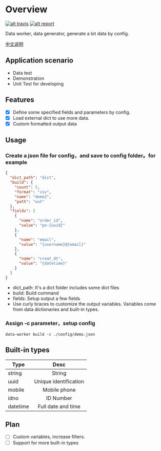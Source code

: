 # Overview

[![alt travis](https://travis-ci.org/lalolv/data-worker.svg?branch=master)](https://travis-ci.org/lalolv/data-worker)
[![alt report](https://goreportcard.com/badge/github.com/lalolv/data-worker)](https://goreportcard.com/report/github.com/lalolv/data-worker)

Data worker, data generator, generate a lot data by config.

[中文说明](./README_ZH.md)

## Application scenario

- Data test
- Demonstration
- Unit Test for developing

## Features

- [x] Define some specified fields and parameters by config.
- [x] Load external dict to use more data.
- [x] Custom formatted output data

## Usage

### Create a json file for config，and save to config folder。for example

```json
{
  "dict_path": "dict",
  "build": {
    "count": 5,
    "format": "csv",
    "name": "demo2",
    "path": "out"
  },
  "fields": [
    {
      "name": "order_id",
      "value": "po-{uuid}"
    },
    {
      "name": "email",
      "value": "{username}@{email}"
    },
    {
      "name": "creat_dt",
      "value": "{datetime}"
    }
  ]
}
```

- dict_path: It's a dict folder includes some dict files
- build: Build command
- fields: Setup output a few fields
- Use curly braces to customize the output variables. Variables come from data dictionaries and built-in types.

### Assign -c parameter，setup config

```shell
data-worker build -c ./config/demo.json
```

## Built-in types

| Type     |         Desc          |
| -------- | :-------------------: |
| string   |        String         |
| uuid     | Unique identification |
| mobile   |     Mobile phone      |
| idno     |       ID Number       |
| datetime |  Full date and time   |

## Plan

- [ ] Custom variables, increase filters.
- [ ] Support for more built-in types
